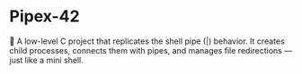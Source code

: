# Pipex-42
🔩 A low-level C project that replicates the shell pipe (|) behavior. It creates child processes, connects them with pipes, and manages file redirections — just like a mini shell.
